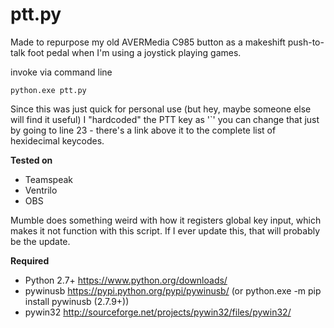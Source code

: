 # ptt.py
Made to repurpose my old AVERMedia C985 button as a makeshift push-to-talk foot pedal when I'm using a joystick playing games.

  invoke via command line
  ```
  python.exe ptt.py
  ```

Since this was just quick for personal use (but hey, maybe someone else will find it useful) I "hardcoded" the PTT key as '`'
you can change that just by going to line 23 - there's a link above it to the complete list of hexidecimal keycodes.

**Tested on**
* Teamspeak
* Ventrilo
* OBS

Mumble does something weird with how it registers global key input, which makes it
not function with this script. If I ever update this, that will probably be the update.

**Required**
 * Python 2.7+ 	https://www.python.org/downloads/
 * pywinusb		https://pypi.python.org/pypi/pywinusb/ (or python.exe -m pip install pywinusb (2.7.9+))
 * pywin32		http://sourceforge.net/projects/pywin32/files/pywin32/
